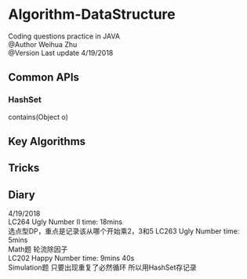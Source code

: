 # Algorithm-DataStructure
Coding questions practice in JAVA  
@Author Weihua Zhu  
@Version Last update 4/19/2018  
## Common APIs
### HashSet
contains(Object o)

## Key Algorithms


## Tricks


## Diary
4/19/2018   
LC264 Ugly Number II time: 18mins  
选点型DP，重点是记录该从哪个开始乘2，3和5
LC263 Ugly Number time: 5mins    
Math题 轮流除因子  
LC202 Happy Number time: 9mins 40s  
Simulation题 只要出现重复了必然循环 所以用HashSet存记录  



